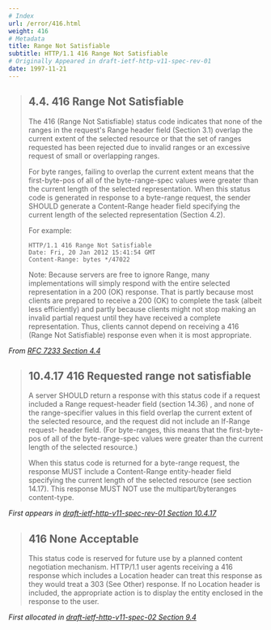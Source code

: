 ```yaml
---
# Index
url: /error/416.html
weight: 416
# Metadata
title: Range Not Satisfiable
subtitle: HTTP/1.1 416 Range Not Satisfiable
# Originally Appeared in draft-ietf-http-v11-spec-rev-01
date: 1997-11-21
---
```


> ## 4.4.  416 Range Not Satisfiable
>
> The 416 (Range Not Satisfiable) status code indicates that none of
> the ranges in the request's Range header field (Section 3.1) overlap
> the current extent of the selected resource or that the set of ranges
> requested has been rejected due to invalid ranges or an excessive
> request of small or overlapping ranges.
>
> For byte ranges, failing to overlap the current extent means that the
> first-byte-pos of all of the byte-range-spec values were greater than
> the current length of the selected representation.  When this status
> code is generated in response to a byte-range request, the sender
> SHOULD generate a Content-Range header field specifying the current
> length of the selected representation (Section 4.2).
>
> For example:
> ```
> HTTP/1.1 416 Range Not Satisfiable
> Date: Fri, 20 Jan 2012 15:41:54 GMT
> Content-Range: bytes */47022
> ```
>
> Note: Because servers are free to ignore Range, many
> implementations will simply respond with the entire selected
> representation in a 200 (OK) response.  That is partly because
> most clients are prepared to receive a 200 (OK) to complete the
> task (albeit less efficiently) and partly because clients might
> not stop making an invalid partial request until they have
> received a complete representation.  Thus, clients cannot depend
> on receiving a 416 (Range Not Satisfiable) response even when it
> is most appropriate.

<cite>From [RFC 7233 Section 4.4](https://tools.ietf.org/html/rfc7233#section-4.4)</cite>

> ## 10.4.17 416 Requested range not satisfiable
>
> A server SHOULD return a response with this status code if a request
> included a Range request-header field (section 14.36) , and none of the
> range-specifier values in this field overlap the current extent of the
> selected resource, and the request did not include an If-Range request-
> header field.  (For byte-ranges, this means that the first-byte-pos of
> all of the byte-range-spec values were greater than the current length
> of the selected resource.)
>
> When this status code is returned for a byte-range request, the response
> MUST include a Content-Range entity-header field specifying the current
> length of the selected resource (see section 14.17).  This response MUST
> NOT use the multipart/byteranges content-type.

<cite>First appears in [draft-ietf-http-v11-spec-rev-01 Section 10.4.17](https://tools.ietf.org/html/draft-ietf-http-v11-spec-rev-01#section-10.4.17)</cite>

> ## 416 None Acceptable
>
> This status code is reserved for future use by a planned content
> negotiation mechanism.  HTTP/1.1 user agents receiving a 416 response
> which includes a Location header can treat this response as they would
> treat a 303 (See Other) response. If no Location header is included, the
> appropriate action is to display the entity enclosed in the response to
> the user.

<cite>First allocated in [draft-ietf-http-v11-spec-02 Section 9.4](https://tools.ietf.org/html/draft-ietf-http-v11-spec-02#section-9.4)</cite>
